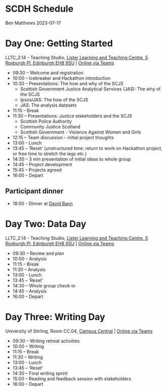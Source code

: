SCDH Schedule
================
Ben Matthews
2023-07-17

# Day One: Getting Started

LLTC_2.14 - Teaching Studio, [Lister Learning and Teaching
Centre, 5 Roxburgh Pl, Edinburgh EH8 9SU](https://www.ed.ac.uk/files/atoms/files/lister_learning_teaching_centre.pdf)
\| [Online via Teams](https://teams.microsoft.com/l/meetup-join/19%3ameeting_ZGFjZmEwMmMtN2QyMy00MGQzLThkMmMtZDE4MmJiYWQwZjRl%40thread.v2/0?context=%7b%22Tid%22%3a%224e8d09f7-cc79-4ccb-9149-a4238dd17422%22%2c%22Oid%22%3a%22377ce8b0-c373-4490-aa17-52b4a43eb528%22%7d)

- 09:30 – Welcome and registration
- 10:00 – Icebreaker and Hackathon introduction
- 10:30 – Presentations: The how and why of the SCJS
  - Scottish Government Justice Analytical Services (JAS): The why of
    the SCJS
  - Ipsos/JAS: The how of the SCJS
  - JAS: The analysis datasets
- 11:15 – Break
- 11:30 – Presentations: Justice stakeholders and the SCJS
  - Scottish Police Authority
  - Community Justice Scotland
  - Scottish Government - Violence Against Women and Girls
- 12:15 – Team discussion – initial project thoughts
- 13:00 - Lunch
- 13:45 – ‘Reset’ (unstructured time: return to work on Hackathon
  project, or free time to stretch the legs etc.)
- 14:30 – 3 min presentation of initial ideas to whole group
- 14:45 – Project development
- 15:45 – Projects agreed
- 16:00 – Depart

## Participant dinner

- 18:00 - Dinner at [David Bann](https://www.davidbann.co.uk/)  

# Day Two: Data Day

LLTC_2.14 - Teaching Studio, [Lister Learning and Teaching
Centre, 5 Roxburgh Pl, Edinburgh EH8 9SU](https://www.ed.ac.uk/files/atoms/files/lister_learning_teaching_centre.pdf)
\| [Online via Teams](https://teams.microsoft.com/l/meetup-join/19%3ameeting_ZGFjZmEwMmMtN2QyMy00MGQzLThkMmMtZDE4MmJiYWQwZjRl%40thread.v2/0?context=%7b%22Tid%22%3a%224e8d09f7-cc79-4ccb-9149-a4238dd17422%22%2c%22Oid%22%3a%22377ce8b0-c373-4490-aa17-52b4a43eb528%22%7d)

- 09:30 – Review and plan
- 10:00 – Analysis
- 11:15 – Break
- 11:30 – Analysis
- 13:00 - Lunch
- 13:45 – ‘Reset’
- 14:30 – Whole group check-in
- 14:45 – Analysis
- 16:00 – Depart

# Day Three: Writing Day

University of Stirling, Room CC.04, [Campus Central](https://www.stir.ac.uk/media/stirling/global-assets/documents/university-of-stirling-campus-map.pdf) \| [Online via Teams](https://teams.microsoft.com/l/meetup-join/19%3ameeting_ZGFjZmEwMmMtN2QyMy00MGQzLThkMmMtZDE4MmJiYWQwZjRl%40thread.v2/0?context=%7b%22Tid%22%3a%224e8d09f7-cc79-4ccb-9149-a4238dd17422%22%2c%22Oid%22%3a%22377ce8b0-c373-4490-aa17-52b4a43eb528%22%7d)

- 09:30 – Writing retreat activities
- 10:00 – Writing
- 11:15 – Break
- 11:30 – Writing
- 13:00 - Lunch
- 13:45 – ‘Reset’
- 14:30 – Final writing sprint
- 15:00 – Reading and feedback session with stakeholders
- 16:00 – Depart
